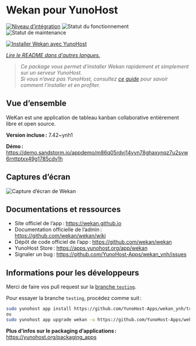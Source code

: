 <!--
Nota bene : ce README est automatiquement généré par <https://github.com/YunoHost/apps/tree/master/tools/readme_generator>
Il NE doit PAS être modifié à la main.
-->

# Wekan pour YunoHost

[![Niveau d’intégration](https://dash.yunohost.org/integration/wekan.svg)](https://dash.yunohost.org/appci/app/wekan) ![Statut du fonctionnement](https://ci-apps.yunohost.org/ci/badges/wekan.status.svg) ![Statut de maintenance](https://ci-apps.yunohost.org/ci/badges/wekan.maintain.svg)

[![Installer Wekan avec YunoHost](https://install-app.yunohost.org/install-with-yunohost.svg)](https://install-app.yunohost.org/?app=wekan)

*[Lire le README dans d'autres langues.](./ALL_README.md)*

> *Ce package vous permet d’installer Wekan rapidement et simplement sur un serveur YunoHost.*  
> *Si vous n’avez pas YunoHost, consultez [ce guide](https://yunohost.org/install) pour savoir comment l’installer et en profiter.*

## Vue d’ensemble

WeKan est une application de tableau kanban collaborative entièrement libre et open source.


**Version incluse :** 7.42~ynh1

**Démo :** <https://demo.sandstorm.io/appdemo/m86q05rdvj14yvn78ghaxynqz7u2svw6rnttptxx49g1785cdv1h>

## Captures d’écran

![Capture d’écran de Wekan](./doc/screenshots/screenshot.jpg)

## Documentations et ressources

- Site officiel de l’app : <https://wekan.github.io>
- Documentation officielle de l’admin : <https://github.com/wekan/wekan/wiki>
- Dépôt de code officiel de l’app : <https://github.com/wekan/wekan>
- YunoHost Store : <https://apps.yunohost.org/app/wekan>
- Signaler un bug : <https://github.com/YunoHost-Apps/wekan_ynh/issues>

## Informations pour les développeurs

Merci de faire vos pull request sur la [branche `testing`](https://github.com/YunoHost-Apps/wekan_ynh/tree/testing).

Pour essayer la branche `testing`, procédez comme suit :

```bash
sudo yunohost app install https://github.com/YunoHost-Apps/wekan_ynh/tree/testing --debug
ou
sudo yunohost app upgrade wekan -u https://github.com/YunoHost-Apps/wekan_ynh/tree/testing --debug
```

**Plus d’infos sur le packaging d’applications :** <https://yunohost.org/packaging_apps>
